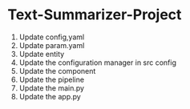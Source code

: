 # Text-Summarizer-Project

1. Update config,yaml
2. Update param.yaml
3. Update entity
4. Update the configuration manager in src config
5. Update the component
6. Update the pipeline
7. Update the main.py
8. Update the app.py
